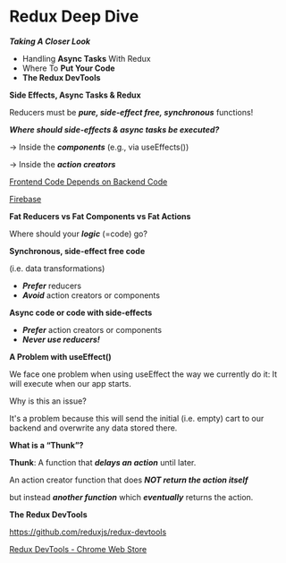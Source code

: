 # Redux Deep Dive
***Taking A Closer Look***

- Handling **Async Tasks** With Redux
- Where To **Put Your Code**
- **The Redux DevTools**

**Side Effects, Async Tasks & Redux**

Reducers must be ***pure, side-effect free, synchronous*** functions!

***Where should side-effects & async tasks be executed?***

→ Inside the ***components*** (e.g., via useEffects())

→ Inside the ***action creators***

[Frontend Code Depends on Backend Code](https://www.canva.com/design/DAGUUwAmyhQ/XumdVlNxnzY1425rxmPiLA/view?utm_content=DAGUUwAmyhQ&utm_campaign=designshare&utm_medium=link&utm_source=editor)

[Firebase](https://firebase.google.com/)

**Fat Reducers vs Fat Components vs Fat Actions**

Where should your ***logic*** (=code) go?

**Synchronous, side-effect free code**

(i.e. data transformations)

- ***Prefer*** reducers
- ***Avoid*** action creators or components

**Async code or code with side-effects**

- ***Prefer*** action creators or components
- ***Never use reducers!***

**A Problem with useEffect()**

We face one problem when using useEffect the way we currently do it: It will execute when our app starts.

Why is this an issue?

It's a problem because this will send the initial (i.e. empty) cart to our backend and overwrite any data stored there.

**What is a “Thunk”?**

**Thunk**: A function that ***delays an action*** until later.

An action creator function that does ***NOT return the action itself*** 

but instead ***another function*** which ***eventually*** returns the action.

**The Redux DevTools**

https://github.com/reduxjs/redux-devtools

[Redux DevTools - Chrome Web Store](https://chromewebstore.google.com/detail/redux-devtools/lmhkpmbekcpmknklioeibfkpmmfibljd)
